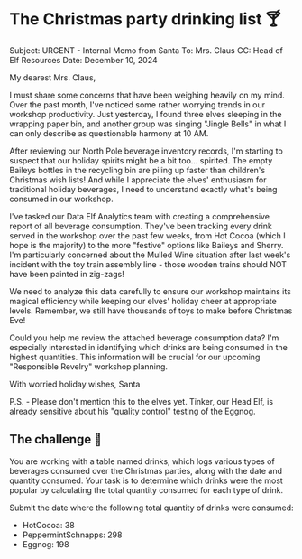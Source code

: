# The Christmas party drinking list 🍸
Subject: URGENT - Internal Memo from Santa
To: Mrs. Claus
CC: Head of Elf Resources
Date: December 10, 2024

My dearest Mrs. Claus,

I must share some concerns that have been weighing heavily on my mind. Over the past month, I've noticed some rather worrying trends in our workshop productivity. Just yesterday, I found three elves sleeping in the wrapping paper bin, and another group was singing "Jingle Bells" in what I can only describe as questionable harmony at 10 AM.

After reviewing our North Pole beverage inventory records, I'm starting to suspect that our holiday spirits might be a bit too... spirited. The empty Baileys bottles in the recycling bin are piling up faster than children's Christmas wish lists! And while I appreciate the elves' enthusiasm for traditional holiday beverages, I need to understand exactly what's being consumed in our workshop.

I've tasked our Data Elf Analytics team with creating a comprehensive report of all beverage consumption. They've been tracking every drink served in the workshop over the past few weeks, from Hot Cocoa (which I hope is the majority) to the more "festive" options like Baileys and Sherry. I'm particularly concerned about the Mulled Wine situation after last week's incident with the toy train assembly line - those wooden trains should NOT have been painted in zig-zags!

We need to analyze this data carefully to ensure our workshop maintains its magical efficiency while keeping our elves' holiday cheer at appropriate levels. Remember, we still have thousands of toys to make before Christmas Eve!

Could you help me review the attached beverage consumption data? I'm especially interested in identifying which drinks are being consumed in the highest quantities. This information will be crucial for our upcoming "Responsible Revelry" workshop planning.

With worried holiday wishes,
Santa

P.S. - Please don't mention this to the elves yet. Tinker, our Head Elf, is already sensitive about his "quality control" testing of the Eggnog.

## The challenge 🎁
You are working with a table named drinks, which logs various types of beverages consumed over the Christmas parties, along with the date and quantity consumed. Your task is to determine which drinks were the most popular by calculating the total quantity consumed for each type of drink.

Submit the date where the following total quantity of drinks were consumed:

* HotCocoa: 38
* PeppermintSchnapps: 298
* Eggnog: 198